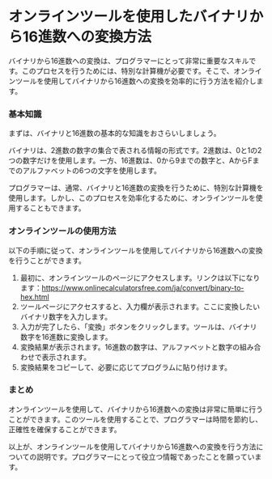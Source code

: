 オンラインツールを使用したバイナリから16進数への変換方法
=============================

バイナリから16進数への変換は、プログラマーにとって非常に重要なスキルです。このプロセスを行うためには、特別な計算機が必要です。そこで、オンラインツールを使用してバイナリから16進数への変換を効率的に行う方法を紹介します。

### 基本知識

まずは、バイナリと16進数の基本的な知識をおさらいしましょう。

バイナリは、2進数の数字の集合で表される情報の形式です。2進数は、0と1の2つの数字だけを使用します。一方、16進数は、0から9までの数字と、AからFまでのアルファベットの6つの文字を使用します。

プログラマーは、通常、バイナリと16進数の変換を行うために、特別な計算機を使用します。しかし、このプロセスを効率化するために、オンラインツールを使用することもできます。

### オンラインツールの使用方法

以下の手順に従って、オンラインツールを使用してバイナリから16進数への変換を行うことができます。

1. 最初に、オンラインツールのページにアクセスします。リンクは以下になります：<https://www.onlinecalculatorsfree.com/ja/convert/binary-to-hex.html>
2. ツールページにアクセスすると、入力欄が表示されます。ここに変換したいバイナリ数字を入力します。
3. 入力が完了したら、「変換」ボタンをクリックします。ツールは、バイナリ数字を16進数に変換します。
4. 変換結果が表示されます。16進数の数字は、アルファベットと数字の組み合わせで表示されます。
5. 変換結果をコピーして、必要に応じてプログラムに貼り付けます。

### まとめ

オンラインツールを使用して、バイナリから16進数への変換は非常に簡単に行うことができます。このツールを使用することで、プログラマーは時間を節約し、正確性を確保することができます。

以上が、オンラインツールを使用してバイナリから16進数への変換を行う方法についての説明です。プログラマーにとって役立つ情報であったことを願っています。